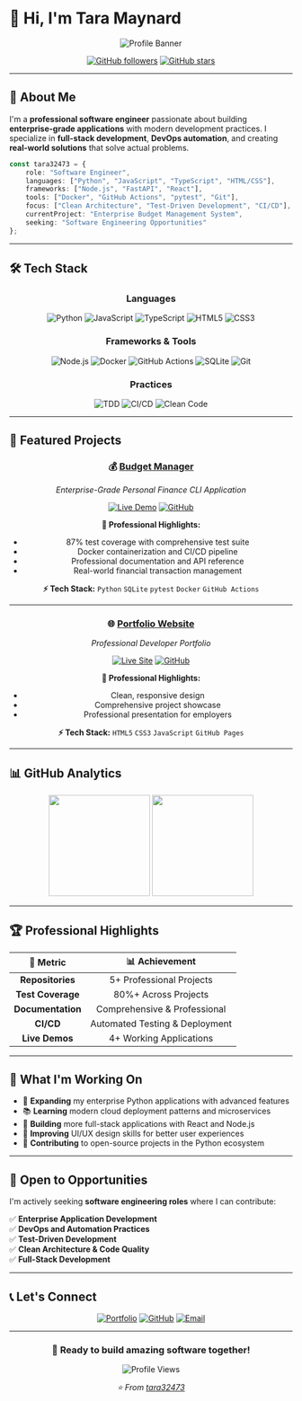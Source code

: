 # 👋 Hi, I'm **Tara Maynard** 

<div align="center">

![Profile Banner](https://readme-typing-svg.herokuapp.com?font=Fira+Code&size=28&pause=1000&color=667EEA&center=true&vCenter=true&width=600&lines=Software+Engineer;Full-Stack+Developer;DevOps+Enthusiast;Problem+Solver)

[![GitHub followers](https://img.shields.io/github/followers/tara32473?style=social)](https://github.com/tara32473)
[![GitHub stars](https://img.shields.io/github/stars/tara32473?style=social)](https://github.com/tara32473)

</div>

---

## 🚀 **About Me**

I'm a **professional software engineer** passionate about building **enterprise-grade applications** with modern development practices. I specialize in **full-stack development**, **DevOps automation**, and creating **real-world solutions** that solve actual problems.

```typescript
const tara32473 = {
    role: "Software Engineer",
    languages: ["Python", "JavaScript", "TypeScript", "HTML/CSS"],
    frameworks: ["Node.js", "FastAPI", "React"],
    tools: ["Docker", "GitHub Actions", "pytest", "Git"],
    focus: ["Clean Architecture", "Test-Driven Development", "CI/CD"],
    currentProject: "Enterprise Budget Management System",
    seeking: "Software Engineering Opportunities"
};
```

---

## 🛠️ **Tech Stack**

<div align="center">

### **Languages**
![Python](https://img.shields.io/badge/Python-3776AB?style=for-the-badge&logo=python&logoColor=white)
![JavaScript](https://img.shields.io/badge/JavaScript-F7DF1E?style=for-the-badge&logo=javascript&logoColor=black)
![TypeScript](https://img.shields.io/badge/TypeScript-007ACC?style=for-the-badge&logo=typescript&logoColor=white)
![HTML5](https://img.shields.io/badge/HTML5-E34F26?style=for-the-badge&logo=html5&logoColor=white)
![CSS3](https://img.shields.io/badge/CSS3-1572B6?style=for-the-badge&logo=css3&logoColor=white)

### **Frameworks & Tools**
![Node.js](https://img.shields.io/badge/Node.js-339933?style=for-the-badge&logo=nodedotjs&logoColor=white)
![Docker](https://img.shields.io/badge/Docker-2CA5E0?style=for-the-badge&logo=docker&logoColor=white)
![GitHub Actions](https://img.shields.io/badge/GitHub_Actions-2088FF?style=for-the-badge&logo=github-actions&logoColor=white)
![SQLite](https://img.shields.io/badge/SQLite-07405E?style=for-the-badge&logo=sqlite&logoColor=white)
![Git](https://img.shields.io/badge/Git-F05032?style=for-the-badge&logo=git&logoColor=white)

### **Practices**
![TDD](https://img.shields.io/badge/Test_Driven_Development-25A162?style=for-the-badge&logo=checkmarx&logoColor=white)
![CI/CD](https://img.shields.io/badge/CI/CD-326CE5?style=for-the-badge&logo=kubernetes&logoColor=white)
![Clean Code](https://img.shields.io/badge/Clean_Architecture-FF6B35?style=for-the-badge&logo=codacy&logoColor=white)

</div>

---

## 🌟 **Featured Projects**

<div align="center">

### 💰 **[Budget Manager](https://github.com/tara32473/budget-manager)**
*Enterprise-Grade Personal Finance CLI Application*

[![Live Demo](https://img.shields.io/badge/Live-Demo-brightgreen?style=for-the-badge)](https://tara32473.github.io/budget-manager)
[![GitHub](https://img.shields.io/badge/GitHub-Repository-blue?style=for-the-badge&logo=github)](https://github.com/tara32473/budget-manager)

**🎯 Professional Highlights:**
- 87% test coverage with comprehensive test suite
- Docker containerization and CI/CD pipeline
- Professional documentation and API reference
- Real-world financial transaction management

**⚡ Tech Stack:** `Python` `SQLite` `pytest` `Docker` `GitHub Actions`

---

### 🌐 **[Portfolio Website](https://github.com/tara32473/portfolio-website)**
*Professional Developer Portfolio*

[![Live Site](https://img.shields.io/badge/Live-Site-brightgreen?style=for-the-badge)](https://tara32473.github.io/portfolio-website)
[![GitHub](https://img.shields.io/badge/GitHub-Repository-blue?style=for-the-badge&logo=github)](https://github.com/tara32473/portfolio-website)

**🎯 Professional Highlights:**
- Clean, responsive design
- Comprehensive project showcase
- Professional presentation for employers

**⚡ Tech Stack:** `HTML5` `CSS3` `JavaScript` `GitHub Pages`

</div>

---

## 📊 **GitHub Analytics**

<div align="center">

<img height="180em" src="https://github-readme-stats.vercel.app/api?username=tara32473&show_icons=true&theme=gradient&include_all_commits=true&count_private=true"/>
<img height="180em" src="https://github-readme-stats.vercel.app/api/top-langs/?username=tara32473&layout=compact&theme=gradient"/>

</div>

---

## 🏆 **Professional Highlights**

<div align="center">

| 🎯 **Metric** | 📊 **Achievement** |
|:-------------:|:------------------:|
| **Repositories** | 5+ Professional Projects |
| **Test Coverage** | 80%+ Across Projects |
| **Documentation** | Comprehensive & Professional |
| **CI/CD** | Automated Testing & Deployment |
| **Live Demos** | 4+ Working Applications |

</div>

---

## 🎯 **What I'm Working On**

- 🔨 **Expanding** my enterprise Python applications with advanced features
- 📚 **Learning** modern cloud deployment patterns and microservices
- 🚀 **Building** more full-stack applications with React and Node.js
- 🎨 **Improving** UI/UX design skills for better user experiences
- 📖 **Contributing** to open-source projects in the Python ecosystem

---

## 💼 **Open to Opportunities**

I'm actively seeking **software engineering roles** where I can contribute:

✅ **Enterprise Application Development**  
✅ **DevOps and Automation Practices**  
✅ **Test-Driven Development**  
✅ **Clean Architecture & Code Quality**  
✅ **Full-Stack Development**  

---

## 📞 **Let's Connect**

<div align="center">

[![Portfolio](https://img.shields.io/badge/Portfolio-FF5722?style=for-the-badge&logo=todoist&logoColor=white)](https://tara32473.github.io/portfolio-website)
[![GitHub](https://img.shields.io/badge/GitHub-100000?style=for-the-badge&logo=github&logoColor=white)](https://github.com/tara32473)
[![Email](https://img.shields.io/badge/Contact-D14836?style=for-the-badge&logo=gmail&logoColor=white)](mailto:tara32473@users.noreply.github.com)

</div>

---

<div align="center">

### 🚀 **Ready to build amazing software together!**

![Profile Views](https://komarev.com/ghpvc/?username=tara32473&style=for-the-badge&color=667eea)

*⭐ From [tara32473](https://github.com/tara32473)*

</div>